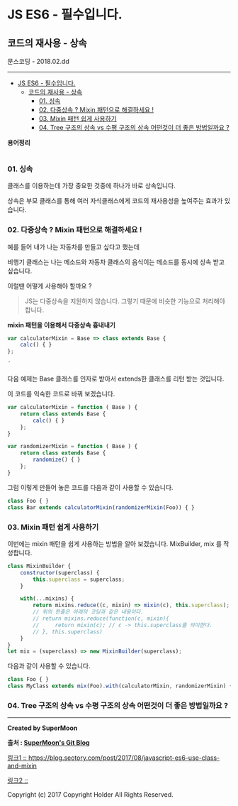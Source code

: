 # JS ES6 - 필수입니다.
## 코드의 재사용 - 상속

<div class="pull-right"> 문스코딩 - 2018.02.dd </div>

---

<!-- @import "[TOC]" {cmd="toc" depthFrom=1 depthTo=6 orderedList=false} -->
<!-- code_chunk_output -->

* [JS ES6 - 필수입니다.](#js-es6-필수입니다)
	* [코드의 재사용 - 상속](#코드의-재사용-상속)
		* [01. 싱속](#01-싱속)
		* [02. 다중상속 ? Mixin 패턴으로 해결하세요 !](#02-다중상속-mixin-패턴으로-해결하세요)
		* [03. Mixin 패턴 쉽게 사용하기](#03-mixin-패턴-쉽게-사용하기)
		* [04. Tree 구조의 상속 vs 수평 구조의 상속 어떤것이 더 좋은 방법일까요 ?](#04-tree-구조의-상속-vs-수평-구조의-상속-어떤것이-더-좋은-방법일까요)

<!-- /code_chunk_output -->

**용어정리**
```

```

### 01. 싱속

클래스를 이용하는데 가장 중요한 것중에 하나가 바로 상속입니다.

상속은 부모 클래스를 통해 여러 자식클래스에게 코드의 재사용성을 높여주는 효과가 있습니다.

### 02. 다중상속 ? Mixin 패턴으로 해결하세요 !

예를 들어 내가 나는 자동차를 만들고 싶다고 했는데

비행기 클래스는 나는 메소드와 자동차 클래스의 움식이는 메소드를 동시에 상속 받고 싶습니다.

이럴땐 어떻게 사용해야 할까요 ?

> JS는 다중상속을 지원하지 않습니다. 그렇기 때문에 비슷한 기능으로 처리해야합니다.

**mixin 패턴을 이용해서 다중상속 흉내내기**

```js
var calculatorMixin = Base => class extends Base {
    calc() { }
};

´
```

다음 예제는 Base 클래스를 인자로 받아서 extends한 클래스를 리턴 받는 것입니다.

이 코드를 익숙한 코드로 바꿔 보겠습니다.

```js
var calculatorMixin = function ( Base ) {
	return class extends Base {
  		calc() { }
	};
}

var randomizerMixin = function ( Base ) {
	return class extends Base {
  		randomize() { }
	};
}
```

그럼 이렇게 만들어 놓은 코드를 다음과 같이 사용할 수 있습니다.

```js
class Foo { }
class Bar extends calculatorMixin(randomizerMixin(Foo)) { }
```

### 03. Mixin 패턴 쉽게 사용하기

이번에는 mixin 패턴을 쉽게 사용하는 방법을 알아 보겠습니다.
MixBuilder, mix 를 작성합니다.

```js
class MixinBuilder {  
    constructor(superclass) {
        this.superclass = superclass;
    }

    with(...mixins) {
        return mixins.reduce((c, mixin) => mixin(c), this.superclass);
        // 위의 한줄은 아래의 코딩과 같은 내용이다.
        // return mixins.reduce(function(c, mixin){
        //     return mixin(c); // c -> this.superclass를 의미한다.
        // }, this.superclass)
    }
}
let mix = (superclass) => new MixinBuilder(superclass);
```

다음과 같이 사용할 수 있습니다.

```js
class Foo { }
class MyClass extends mix(Foo).with(calculatorMixin, randomizerMixin) { }
```

### 04. Tree 구조의 상속 vs 수평 구조의 상속 어떤것이 더 좋은 방법일까요 ?

---

**Created by SuperMoon**

**출처 : [SuperMoon's Git Blog](https://github.com/jm921106)**

[링크1 :: https://blog.seotory.com/post/2017/08/javascript-es6-use-class-and-mixin ](https://blog.seotory.com/post/2017/08/javascript-es6-use-class-and-mixin)

[링크2 :: ]()

Copyright (c) 2017 Copyright Holder All Rights Reserved.
